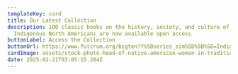 ```yaml
---
templateKey: card
title: Our Latest Collection
description: 100 classic books on the history, society, and culture of
  Indigenous North Americans are now available open access
buttonLabel: Access the Collection
buttonUrl: https://www.fulcrum.org/bigten?f%5Bseries_sim%5D%5B%5D=Indigenous+North+Americans&locale=en
cardImage: assets/stock-photo-head-of-native-american-woman-in-traditional-costume-against-cloudy-sky-2421358391.jpg
date: 2025-02-21T03:05:15.284Z
---
```

